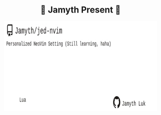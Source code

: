 <!-- built at 11/12/2023, 8:14:47 AM -->
<h1 align="center">
🎉 Jamyth Present 🎉
</h1>
<p align="center">
    <a href="https://github.com/Jamyth/jed-nvim">
        <img width="1000" height="300" src="./readme.svg" />
    </a>
</p>